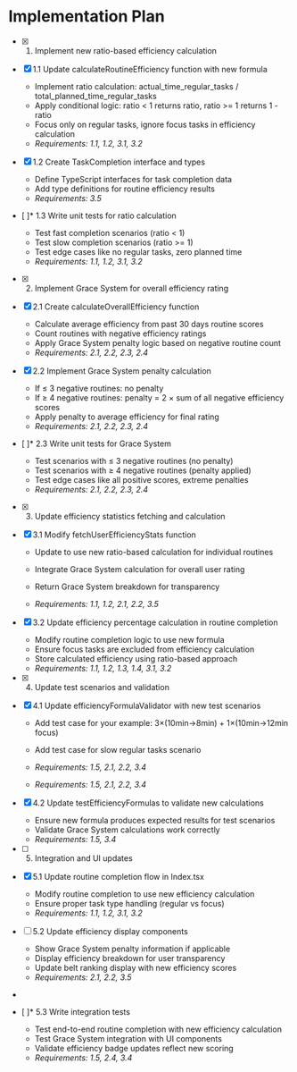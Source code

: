 # Implementation Plan

- [x] 1. Implement new ratio-based efficiency calculation

- [x] 1.1 Update calculateRoutineEfficiency function with new formula

  - Implement ratio calculation: actual_time_regular_tasks / total_planned_time_regular_tasks
  - Apply conditional logic: ratio < 1 returns ratio, ratio >= 1 returns 1 - ratio
  - Focus only on regular tasks, ignore focus tasks in efficiency calculation
  - _Requirements: 1.1, 1.2, 3.1, 3.2_

- [x] 1.2 Create TaskCompletion interface and types

  - Define TypeScript interfaces for task completion data
  - Add type definitions for routine efficiency results
  - _Requirements: 3.5_

- [ ]\* 1.3 Write unit tests for ratio calculation

  - Test fast completion scenarios (ratio < 1)
  - Test slow completion scenarios (ratio >= 1)
  - Test edge cases like no regular tasks, zero planned time
  - _Requirements: 1.1, 1.2, 3.1, 3.2_

- [x] 2. Implement Grace System for overall efficiency rating

- [x] 2.1 Create calculateOverallEfficiency function

  - Calculate average efficiency from past 30 days routine scores
  - Count routines with negative efficiency ratings
  - Apply Grace System penalty logic based on negative routine count
  - _Requirements: 2.1, 2.2, 2.3, 2.4_

- [x] 2.2 Implement Grace System penalty calculation

  - If ≤ 3 negative routines: no penalty
  - If ≥ 4 negative routines: penalty = 2 × sum of all negative efficiency scores
  - Apply penalty to average efficiency for final rating
  - _Requirements: 2.1, 2.2, 2.3, 2.4_

- [ ]\* 2.3 Write unit tests for Grace System

  - Test scenarios with ≤ 3 negative routines (no penalty)
  - Test scenarios with ≥ 4 negative routines (penalty applied)
  - Test edge cases like all positive scores, extreme penalties
  - _Requirements: 2.1, 2.2, 2.3, 2.4_

- [x] 3. Update efficiency statistics fetching and calculation

- [x] 3.1 Modify fetchUserEfficiencyStats function

  - Update to use new ratio-based calculation for individual routines
  - Integrate Grace System calculation for overall user rating
  - Return Grace System breakdown for transparency

  - _Requirements: 1.1, 1.2, 2.1, 2.2, 3.5_

- [x] 3.2 Update efficiency percentage calculation in routine completion

  - Modify routine completion logic to use new formula
  - Ensure focus tasks are excluded from efficiency calculation
  - Store calculated efficiency using ratio-based approach
  - _Requirements: 1.1, 1.2, 1.3, 1.4, 3.1, 3.2_

- [x] 4. Update test scenarios and validation

- [x] 4.1 Update efficiencyFormulaValidator with new test scenarios

  - Add test case for your example: 3×(10min→8min) + 1×(10min→12min focus)
  - Add test case for slow regular tasks scenario
  - _Requirements: 1.5, 2.1, 2.2, 3.4_

  - _Requirements: 1.5, 2.1, 2.2, 3.4_

- [x] 4.2 Update testEfficiencyFormulas to validate new calculations

  - Ensure new formula produces expected results for test scenarios
  - Validate Grace System calculations work correctly
  - _Requirements: 1.5, 3.4_

- [ ] 5. Integration and UI updates

- [x] 5.1 Update routine completion flow in Index.tsx

  - Modify routine completion to use new efficiency calculation
  - Ensure proper task type handling (regular vs focus)
  - _Requirements: 1.1, 1.2, 3.1, 3.2_

- [ ] 5.2 Update efficiency display components

  - Show Grace System penalty information if applicable
  - Display efficiency breakdown for user transparency
  - Update belt ranking display with new efficiency scores
  - _Requirements: 2.1, 2.2, 3.5_

-

- [ ]\* 5.3 Write integration tests
  - Test end-to-end routine completion with new efficiency calculation
  - Test Grace System integration with UI components
  - Validate efficiency badge updates reflect new scoring
  - _Requirements: 1.5, 2.4, 3.4_
